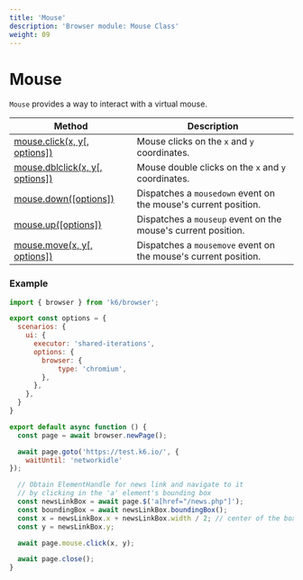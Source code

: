 ```yaml
---
title: 'Mouse'
description: 'Browser module: Mouse Class'
weight: 09
---
```


# Mouse

`Mouse` provides a way to interact with a virtual mouse.

| Method                                                                                                                            | Description                                                     |
| --------------------------------------------------------------------------------------------------------------------------------- | --------------------------------------------------------------- |
| [mouse.click(x, y[, options])](https://grafana.com/docs/k6/<K6_VERSION>/javascript-api/k6-browser/mouse/click)       | Mouse clicks on the `x` and `y` coordinates.                    |
| [mouse.dblclick(x, y[, options])](https://grafana.com/docs/k6/<K6_VERSION>/javascript-api/k6-browser/mouse/dblclick) | Mouse double clicks on the `x` and `y` coordinates.             |
| [mouse.down([options])](https://grafana.com/docs/k6/<K6_VERSION>/javascript-api/k6-browser/mouse/down)               | Dispatches a `mousedown` event on the mouse's current position. |
| [mouse.up([options])](https://grafana.com/docs/k6/<K6_VERSION>/javascript-api/k6-browser/mouse/up)                   | Dispatches a `mouseup` event on the mouse's current position.   |
| [mouse.move(x, y[, options])](https://grafana.com/docs/k6/<K6_VERSION>/javascript-api/k6-browser/mouse/move)         | Dispatches a `mousemove` event on the mouse's current position. |

### Example

```javascript
import { browser } from 'k6/browser';

export const options = {
  scenarios: {
    ui: {
      executor: 'shared-iterations',
      options: {
        browser: {
            type: 'chromium',
        },
      },
    },
  }
}

export default async function () {
  const page = await browser.newPage();

  await page.goto('https://test.k6.io/', {
    waitUntil: 'networkidle'
});

  // Obtain ElementHandle for news link and navigate to it
  // by clicking in the 'a' element's bounding box
  const newsLinkBox = await page.$('a[href="/news.php"]');
  const boundingBox = await newsLinkBox.boundingBox();
  const x = newsLinkBox.x + newsLinkBox.width / 2; // center of the box
  const y = newsLinkBox.y;

  await page.mouse.click(x, y);

  await page.close();
}
```